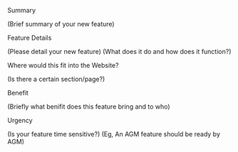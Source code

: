 Summary

(Brief summary of your new feature)

Feature Details

(Please detail your new feature)
(What does it do and how does it function?)

Where would this fit into the Website?

(Is there a certain section/page?)

Benefit

(Briefly what benifit does this feature bring and to who)

Urgency

(Is your feature time sensitive?)
(Eg, An AGM feature should be ready by AGM)